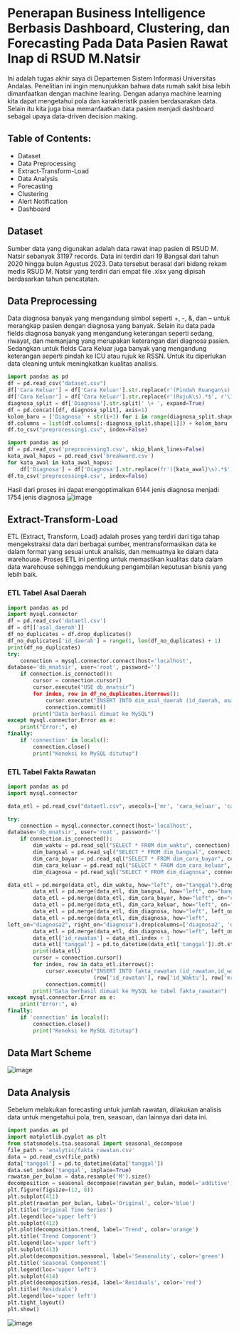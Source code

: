 # Penerapan Business Intelligence Berbasis Dashboard, Clustering, dan Forecasting Pada Data Pasien Rawat Inap di RSUD M.Natsir 

Ini adalah tugas akhir saya di Departemen Sistem Informasi Universitas Andalas. Penelitian ini ingin menunjukkan bahwa data rumah sakit bisa lebih dimanfaatkan dengan machine learing. Dengan adanya machine learning kita dapat mengetahui pola dan karakteristik pasien berdasarakan data. Selain itu kita juga bisa memanfaatkan data pasien menjadi dashboard sebagai upaya data-driven decision making.

## Table of Contents:

- Dataset
- Data Preprocessing
- Extract-Transform-Load
- Data Analysis
- Forecasting
- Clustering
- Alert Notification
- Dashboard
  
## Dataset
Sumber data yang digunakan adalah data rawat inap pasien di RSUD M. Natsir sebanyak 31197 records. Data ini terdiri dari 19 Bangsal dari tahun 2020 hingga bulan Agustus 2023. Data tersebut berasal dari bidang rekam medis RSUD M. Natsir yang terdiri dari empat file .xlsx yang dipisah berdasarkan tahun pencatatan. 

## Data Preprocessing
Data diagnosa banyak yang mengandung simbol seperti +, -, &, dan – untuk merangkap pasien dengan diagnosa yang banyak. Selain itu data pada fields diagnosa banyak yang mengandung keterangan seperti sedang, riwayat, dan memanjang yang merupakan keterangan dari diagnosa pasien. Sedangkan untuk fields Cara Keluar juga banyak yang mengandung keterangan seperti pindah ke ICU atau rujuk ke RSSN. Untuk itu diperlukan data cleaning untuk meningkatkan kualitas analisis.
```python
import pandas as pd
df = pd.read_csv("dataset.csv")
df['Cara Keluar'] = df['Cara Keluar'].str.replace(r'(Pindah Ruangan\s).*$', r'\1', regex=True)
df['Cara Keluar'] = df['Cara Keluar'].str.replace(r'(Rujuk\s).*$', r'\1', regex=True)
diagnosa_split = df['Diagnosa'].str.split(' \+ ', expand=True)
df = pd.concat([df, diagnosa_split], axis=1)
kolom_baru = ['Diagnosa' + str(i+1) for i in range(diagnosa_split.shape[1])]
df.columns = list(df.columns[:-diagnosa_split.shape[1]]) + kolom_baru
df.to_csv("preprocessing1.csv", index=False)
```
```python
import pandas as pd
df = pd.read_csv('preprocessing3.csv', skip_blank_lines=False)
kata_awal_hapus = pd.read_csv('breakword.csv')
for kata_awal in kata_awal_hapus:
    df['Diagnosa'] = df['Diagnosa'].str.replace(fr'({kata_awal}\s).*$', fr'\1', regex=True)
df.to_csv('preprocessing4.csv', index=False)
```
Hasil dari proses ini dapat mengoptimalkan 6144 jenis diagnosa menjadi 1754 jenis diagnosa
![image](https://github.com/user-attachments/assets/b7994479-e4db-4ac6-ab2f-fe12c2062f55)

## Extract-Transform-Load

ETL (Extract, Transform, Load) adalah proses yang terdiri dari tiga tahap mengekstraksi data dari berbagai sumber, mentransformasikan data ke dalam format yang sesuai untuk analisis, dan memuatnya ke dalam data warehouse. Proses ETL ini penting untuk memastikan kualitas data dalam data warehouse sehingga mendukung pengambilan keputusan bisnis yang lebih baik.
### ETL Tabel Asal Daerah
```python
import pandas as pd
import mysql.connector
df = pd.read_csv('dataetl.csv')
df = df[['asal_daerah']]
df_no_duplicates = df.drop_duplicates()
df_no_duplicates['id_daerah'] = range(1, len(df_no_duplicates) + 1)
print(df_no_duplicates)
try:
    connection = mysql.connector.connect(host='localhost',
database='db_mnatsir', user='root', password='')
    if connection.is_connected():
        cursor = connection.cursor()
        cursor.execute("USE db_mnatsir”)
        for index, row in df_no_duplicates.iterrows():
            cursor.execute("INSERT INTO dim_asal_daerah (id_daerah, asal_daerah) VALUES (%s, %s)", (row['id_daerah'], row['asal_daerah']))
            connection.commit()
        print("Data berhasil dimuat ke MySQL")     
except mysql.connector.Error as e:
    print("Error:", e)
finally:
    if 'connection' in locals():
        connection.close()
        print("Koneksi ke MySQL ditutup")
```
### ETL Tabel Fakta Rawatan
```python
import pandas as pd
import mysql.connector

data_etl = pd.read_csv("dataetl.csv", usecols=['mr', 'cara_keluar', 'cara_bayar', 'bangsal', 'diagnosa1', 'diagnosa2', 'diagnosa3', 'tanggal'])

try:
    connection = mysql.connector.connect(host='localhost',
database='db_mnatsir', user='root', password='')
    if connection.is_connected():
        dim_waktu = pd.read_sql("SELECT * FROM dim_waktu", connection)
        dim_bangsal = pd.read_sql("SELECT * FROM dim_bangsal", connection)
        dim_cara_bayar = pd.read_sql("SELECT * FROM dim_cara_bayar", connection)
        dim_cara_keluar = pd.read_sql("SELECT * FROM dim_cara_keluar", connection)
        dim_diagnosa = pd.read_sql("SELECT * FROM dim_diagnosa", connection)

data_etl = pd.merge(data_etl, dim_waktu, how="left", on="tanggal").drop(columns=['tanggal'])
        data_etl = pd.merge(data_etl, dim_bangsal, how="left", on="bangsal").drop(columns=['bangsal'])
        data_etl = pd.merge(data_etl, dim_cara_bayar, how="left", on="cara_bayar").drop(columns=['cara_bayar'])
        data_etl = pd.merge(data_etl, dim_cara_keluar, how="left", on="cara_keluar").drop(columns=['cara_keluar'])
        data_etl = pd.merge(data_etl, dim_diagnosa, how="left", left_on="diagnosa1", right_on="diagnosa").drop(columns=['diagnosa1', 'diagnosa']).rename(columns={'id_diagnosa': 'id_diag1'})
        data_etl = pd.merge(data_etl, dim_diagnosa, how="left", 
left_on="diagnosa2", right_on="diagnosa").drop(columns=['diagnosa2', 'diagnosa']).rename(columns={'id_diagnosa': 'id_diag2'})
        data_etl = pd.merge(data_etl, dim_diagnosa, how="left", left_on="diagnosa3", right_on="diagnosa").drop(columns=['diagnosa3', 'diagnosa']).rename(columns={'id_diagnosa': 'id_diag3'})
        data_etl['id_rawatan'] = data_etl.index + 1
        data_etl['tanggal'] = pd.to_datetime(data_etl['tanggal']).dt.strftime('%Y-%m-%d')
        print(data_etl)
        cursor = connection.cursor()
        for index, row in data_etl.iterrows():
            cursor.execute("INSERT INTO fakta_rawatan (id_rawatan,id_waktu,mr,id_bangsal,id_cb,id_ck,id_diag1,id_diag2,id_diag3) VALUES (%s, %s, %s, %s, %s, %s, %s, %s, %s)", 
                           (row['id_rawatan'], row['id_Waktu'], row['mr'], row['id_bangsal'], row['id_cb'], row['id_ck'], row['id_diag1'], row['id_diag2'], row['id_diag3']))
            connection.commit()
        print("Data berhasil dimuat ke MySQL ke tabel fakta_rawatan")
except mysql.connector.Error as e:
    print("Error:", e)
finally:
    if 'connection' in locals():
        connection.close()
        print("Koneksi ke MySQL ditutup")
```
## Data Mart Scheme
![image](https://github.com/user-attachments/assets/8a45e49f-a860-4bac-a100-1d6548a8626f)

## Data Analysis
Sebelum melakukan forecasting untuk jumlah rawatan, dilakukan analisis data untuk mengetahui  pola, tren, seasoan, dan lainnya dari data ini.
```python
import pandas as pd
import matplotlib.pyplot as plt
from statsmodels.tsa.seasonal import seasonal_decompose
file_path = 'analytic/fakta_rawatan.csv'
data = pd.read_csv(file_path)
data['tanggal'] = pd.to_datetime(data['tanggal'])
data.set_index('tanggal', inplace=True)
rawatan_per_bulan = data.resample('M').size()
decomposition = seasonal_decompose(rawatan_per_bulan, model='additive')
plt.figure(figsize=(12, 8))
plt.subplot(411)
plt.plot(rawatan_per_bulan, label='Original', color='blue')
plt.title('Original Time Series')
plt.legend(loc='upper left')
plt.subplot(412)
plt.plot(decomposition.trend, label='Trend', color='orange')
plt.title('Trend Component')
plt.legend(loc='upper left')
plt.subplot(413)
plt.plot(decomposition.seasonal, label='Seasonality', color='green')
plt.title('Seasonal Component')
plt.legend(loc='upper left')
plt.subplot(414)
plt.plot(decomposition.resid, label='Residuals', color='red')
plt.title('Residuals')
plt.legend(loc='upper left')
plt.tight_layout()
plt.show()
```
![image](https://github.com/user-attachments/assets/0442d736-d837-4fa6-99ee-921637ad2eab)



